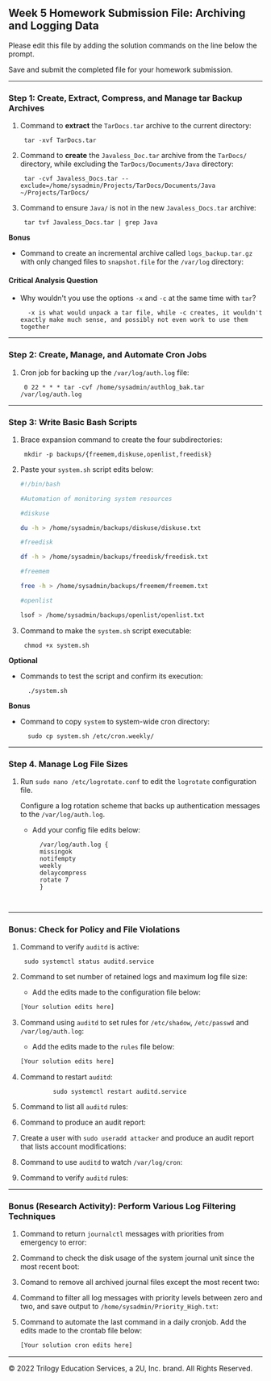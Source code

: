 ## Week 5 Homework Submission File: Archiving and Logging Data

Please edit this file by adding the solution commands on the line below the prompt.

Save and submit the completed file for your homework submission.

---

### Step 1: Create, Extract, Compress, and Manage tar Backup Archives

1. Command to **extract** the `TarDocs.tar` archive to the current directory:

        tar -xvf TarDocs.tar

2. Command to **create** the `Javaless_Doc.tar` archive from the `TarDocs/` directory, while excluding the `TarDocs/Documents/Java` directory:

        tar -cvf Javaless_Docs.tar --exclude=/home/sysadmin/Projects/TarDocs/Documents/Java ~/Projects/TarDocs/

        

3. Command to ensure `Java/` is not in the new `Javaless_Docs.tar` archive:

        tar tvf Javaless_Docs.tar | grep Java

**Bonus** 
- Command to create an incremental archive called `logs_backup.tar.gz` with only changed files to `snapshot.file` for the `/var/log` directory:

#### Critical Analysis Question

- Why wouldn't you use the options `-x` and `-c` at the same time with `tar`?

        -x is what would unpack a tar file, while -c creates, it wouldn't exactly make much sense, and possibly not even work to use them together

---

### Step 2: Create, Manage, and Automate Cron Jobs

1. Cron job for backing up the `/var/log/auth.log` file:

        0 22 * * * tar -cvf /home/sysadmin/authlog_bak.tar /var/log/auth.log

---

### Step 3: Write Basic Bash Scripts

1. Brace expansion command to create the four subdirectories:

        mkdir -p backups/{freemem,diskuse,openlist,freedisk}

2. Paste your `system.sh` script edits below:

    ```bash
    #!/bin/bash

    #Automation of monitoring system resources

    #diskuse

    du -h > /home/sysadmin/backups/diskuse/diskuse.txt

    #freedisk

    df -h > /home/sysadmin/backups/freedisk/freedisk.txt

    #freemem

    free -h > /home/sysadmin/backups/freemem/freemem.txt

    #openlist

    lsof > /home/sysadmin/backups/openlist/openlist.txt

3. Command to make the `system.sh` script executable:

        chmod +x system.sh

**Optional**
- Commands to test the script and confirm its execution:

        ./system.sh

**Bonus**
- Command to copy `system` to system-wide cron directory:

        sudo cp system.sh /etc/cron.weekly/

---     

### Step 4. Manage Log File Sizes
 
1. Run `sudo nano /etc/logrotate.conf` to edit the `logrotate` configuration file. 

    Configure a log rotation scheme that backs up authentication messages to the `/var/log/auth.log`.

    - Add your config file edits below:

            /var/log/auth.log {
            missingok
            notifempty
            weekly
            delaycompress
            rotate 7
            }

    ```bash
  
    ```
---

### Bonus: Check for Policy and File Violations

1. Command to verify `auditd` is active:

        sudo systemctl status auditd.service

2. Command to set number of retained logs and maximum log file size:

    - Add the edits made to the configuration file below:

    ```bash
    [Your solution edits here]
    ```

3. Command using `auditd` to set rules for `/etc/shadow`, `/etc/passwd` and `/var/log/auth.log`:


    - Add the edits made to the `rules` file below:

    ```bash
    [Your solution edits here]
    ```

4. Command to restart `auditd`:

                sudo systemctl restart auditd.service

5. Command to list all `auditd` rules:

6. Command to produce an audit report:

7. Create a user with `sudo useradd attacker` and produce an audit report that lists account modifications:

8. Command to use `auditd` to watch `/var/log/cron`:

9. Command to verify `auditd` rules:

---

### Bonus (Research Activity): Perform Various Log Filtering Techniques

1. Command to return `journalctl` messages with priorities from emergency to error:

1. Command to check the disk usage of the system journal unit since the most recent boot:

1. Comand to remove all archived journal files except the most recent two:


1. Command to filter all log messages with priority levels between zero and two, and save output to `/home/sysadmin/Priority_High.txt`:

1. Command to automate the last command in a daily cronjob. Add the edits made to the crontab file below:

    ```bash
    [Your solution cron edits here]
    ```

---
© 2022 Trilogy Education Services, a 2U, Inc. brand. All Rights Reserved.
